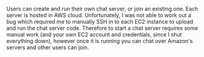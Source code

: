 Users can create and run their own chat server, or join an existing one. Each server is hosted in AWS cloud. Unfortunately, I was not able to work out a bug which required me to manually SSH in to each EC2 instance to upload and run the chat server code. Therefore to start a chat server requires some manual work (and your own EC2 account and credentials, since I shut everything down), however once it is running you can chat over Amazon's servers and other users can join.
